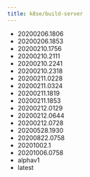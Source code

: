 ```yaml
---
title: k8se/build-server
---
```

- 20200206.1806
- 20200206.1853
- 20200210.1756
- 20200210.2111
- 20200210.2241
- 20200210.2318
- 20200211.0228
- 20200211.0324
- 20200211.1819
- 20200211.1853
- 20200212.0129
- 20200212.0644
- 20200212.0728
- 20200528.1930
- 20200822.0758
- 20201002.1
- 20201006.0758
- alphav1
- latest
